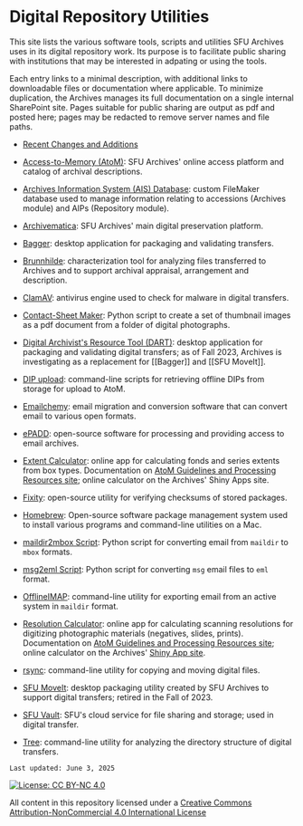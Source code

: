# Digital Repository Utilities

This site lists the various software tools, scripts and utilities SFU Archives uses in its digital repository work. Its purpose is to facilitate public sharing with institutions that may be interested in adpating or using the tools.

Each entry links to a minimal description, with additional links to downloadable files or documentation where applicable. To minimize duplication, the Archives manages its full documentation on a single internal SharePoint site. Pages suitable for public sharing are output as pdf and posted here; pages may be redacted to remove server names and file paths.

- [Recent Changes and Additions](recent-changes)

- [Access-to-Memory (AtoM)](utilities/atom): SFU Archives' online access platform and catalog of archival descriptions.

- [Archives Information System (AIS) Database](utilities/ais): custom FileMaker database used to manage information relating to accessions (Archives module) and AIPs (Repository module).

- [Archivematica](utilities/archivematica): SFU Archives' main digital preservation platform.

- [Bagger](utilities/bagger): desktop application for packaging and validating transfers.

- [Brunnhilde](utilities/brunnhilde): characterization tool for analyzing files transferred to Archives and to support archival appraisal, arrangement and description.

- [ClamAV](utilities/clam-av): antivirus engine used to check for malware in digital transfers.

- [Contact-Sheet Maker](utilities/contact-sheet-maker): Python script to create a set of thumbnail images as a pdf document from a folder of digital photographs.

- [Digital Archivist's Resource Tool (DART)](utilities/dart): desktop application for packaging and validating digital transfers; as of Fall 2023, Archives is investigating as a replacement for [[Bagger]] and [[SFU MoveIt]].

- [DIP upload](utilities/dip-upload): command-line scripts for retrieving offline DIPs from storage for upload to AtoM.

- [Emailchemy](utilities/emailchemy): email migration and conversion software that can convert email to various open formats.

- [ePADD](utilities/epadd): open-source software for processing and providing access to email archives.

- [Extent Calculator](utilities/extent-calculator): online app for calculating fonds and series extents from box types. Documentation on [AtoM Guidelines and Processing Resources site](https://github.com/SFU-Archives/atom-guidelines-processing-resources/blob/main/resources/extent-calculator.md); online calculator on the Archives' Shiny Apps site.

- [Fixity](utilities/fixity): open-source utility for verifying checksums of stored packages.

- [Homebrew](utilities/homebrew): Open-source software package management system used to install various programs and command-line utilities on a Mac.

- [maildir2mbox Script](utilities/maildir2mbox): Python script for converting email from `maildir` to `mbox` formats.

- [msg2eml Script](utilities/msg2eml): Python script for converting `msg` email files to `eml` format.

- [OfflineIMAP](utilities/offline-imap): command-line utility for exporting email from an active system in `maildir` format.

- [Resolution Calculator](utilities/resolution-calculator): online app for calculating scanning resolutions for digitizing photographic materials (negatives, slides, prints). Documentation on [AtoM Guidelines and Processing Resources site](https://github.com/SFU-Archives/atom-guidelines-processing-resources/blob/main/resources/resolution-calculator.md); online calculator on the Archives' [Shiny App site](https://sfuarchives.shinyapps.io/resolution_calculator/).

- [rsync](utilities/rsync): command-line utility for copying and moving digital files.

- [SFU MoveIt](utilities/sfu-moveit): desktop packaging utility created by SFU Archives to support digital transfers; retired in the Fall of 2023.

- [SFU Vault](utilities/sfu-vault): SFU's cloud service for file sharing and storage; used in digital transfer.

- [Tree](utilities/retirement): command-line utility for analyzing the directory structure of digital transfers.

`Last updated: June 3, 2025`

[![License: CC BY-NC 4.0](https://img.shields.io/badge/License-CC%20BY--NC%204.0-lightgrey.svg)](https://creativecommons.org/licenses/by-nc/4.0/)

All content in this repository licensed under a [Creative Commons Attribution-NonCommercial 4.0 International License](https://creativecommons.org/licenses/by-nc/4.0/)
